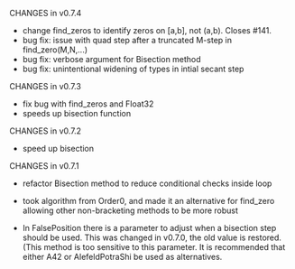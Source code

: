 CHANGES in v0.7.4

* change find_zeros to identify zeros on [a,b], not (a,b). Closes #141.
* bug fix: issue with quad step after a truncated M-step in find_zero(M,N,...)
* bug fix: verbose argument for Bisection method
* bug fix: unintentional widening of types in intial secant step

CHANGES in v0.7.3

* fix bug with find_zeros and Float32
* speeds up bisection function

CHANGES in v0.7.2

* speed up bisection

CHANGES in v0.7.1

* refactor Bisection method to reduce conditional checks inside loop

* took algorithm from Order0, and made it an alternative for find_zero allowing other non-bracketing methods to be more robust

* In FalsePosition there is a parameter to adjust when a bisection step should be used. This was changed in v0.7.0, the old value is restored. (This method is too sensitive to this parameter. It is recommended that either A42 or AlefeldPotraShi be used as alternatives.
